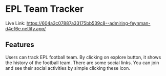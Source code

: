 # EPL Team Tracker

Live Link: https://604a3c07887a33175bb539c8--admiring-feynman-d4ef6e.netlify.app/ 

## Features
Users can track EPL football team. By clicking on explore button, it shows the history of the football team. There are some social links. You can join and see their social activities by simple clicking these icon.